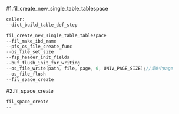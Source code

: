 #1.fil_create_new_single_table_tablespace


```cpp
caller:
--dict_build_table_def_step

fil_create_new_single_table_tablespace
--fil_make_ibd_name
--pfs_os_file_create_func
--os_file_set_size
--fsp_header_init_fields
--buf_flush_init_for_writing
--os_file_write(path, file, page, 0, UNIV_PAGE_SIZE);//第0个page
--os_file_flush
--fil_space_create
```

#2.fil_space_create

```cpp
fil_space_create
--
```